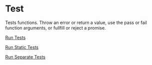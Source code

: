 # Test
Tests functions. Throw an error or return a value, use the pass or fail function arguments, or fullfill or reject a promise.

<a href="https://danielherr.github.io/Test/tests.html">Run Tests</a>

<a href="https://danielherr.github.io/Test/statictests.html">Run Static Tests</a>

<a href="https://danielherr.github.io/Test/separatetests.html">Run Separate Tests</a>
